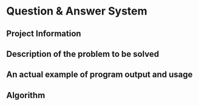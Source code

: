 # Question & Answer System

## Project Information

## Description of the problem to be solved

## An actual example of program output and usage

## Algorithm 
